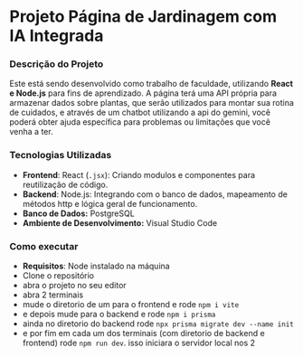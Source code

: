 ﻿# Projeto Página de Jardinagem com IA Integrada

### Descrição do Projeto

Este está sendo desenvolvido como trabalho de faculdade, utilizando **React e Node.js** para fins de aprendizado. A página terá uma API própria para armazenar dados sobre plantas, que serão utilizados para montar sua rotina de cuidados, e através de um chatbot
utilizando a api do gemini, você poderá obter ajuda específica para problemas ou limitações que você venha a ter.


### Tecnologias Utilizadas

  * **Frontend**: React (`.jsx`): Criando modulos e componentes para reutilização de código.
  * **Backend**: Node.js: Integrando com o banco de dados, mapeamento de métodos http e
  lógica geral de funcionamento.
  * **Banco de Dados:** PostgreSQL
  * **Ambiente de Desenvolvimento:** Visual Studio Code


### Como executar

  * **Requisitos**: Node instalado na máquina
  * Clone o repositório
  * abra o projeto no seu editor
  * abra 2 terminais
  * mude o diretorio de um para o frontend e rode `npm i vite`
  * e depois mude para o backend e rode `npm i prisma`
  * ainda no diretorio do backend rode `npx prisma migrate dev --name init`
  * e por fim em cada um dos terminais (com diretorio de backend e frontend)
    rode `npm run dev`. isso iniciara o servidor local nos 2

